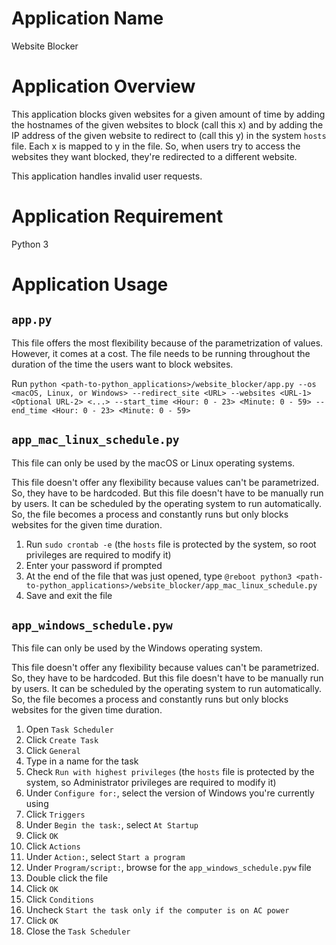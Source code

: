 # Application Name

Website Blocker

# Application Overview

This application blocks given websites for a given amount of time by adding the hostnames of the given websites to block (call this x) and by adding the IP address of the given website to redirect to (call this y) in the system `hosts` file. Each x is mapped to y in the file. So, when users try to access the websites they want blocked, they're redirected to a different website. 

This application handles invalid user requests.

# Application Requirement

Python 3

# Application Usage

## `app.py`

This file offers the most flexibility because of the parametrization of values. However, it comes at a cost. The file needs to be running throughout the duration of the time the users want to block websites.

Run `python <path-to-python_applications>/website_blocker/app.py --os <macOS, Linux, or Windows> --redirect_site <URL> --websites <URL-1> <Optional URL-2> <...> --start_time <Hour: 0 - 23> <Minute: 0 - 59> --end_time <Hour: 0 - 23> <Minute: 0 - 59>`

## `app_mac_linux_schedule.py`

This file can only be used by the macOS or Linux operating systems.

This file doesn't offer any flexibility because values can't be parametrized. So, they have to be hardcoded. But this file doesn't have to be manually run by users. It can be scheduled by the operating system to run automatically. So, the file becomes a process and constantly runs but only blocks websites for the given time duration.

1. Run `sudo crontab -e` (the `hosts` file is protected by the system, so root privileges are required to modify it)
2. Enter your password if prompted
3. At the end of the file that was just opened, type `@reboot python3 <path-to-python_applications>/website_blocker/app_mac_linux_schedule.py`
4. Save and exit the file

## `app_windows_schedule.pyw`

This file can only be used by the Windows operating system.

This file doesn't offer any flexibility because values can't be parametrized. So, they have to be hardcoded. But this file doesn't have to be manually run by users. It can be scheduled by the operating system to run automatically. So, the file becomes a process and constantly runs but only blocks websites for the given time duration.

1. Open `Task Scheduler`
2. Click `Create Task`
3. Click `General`
4. Type in a name for the task
5. Check `Run with highest privileges` (the `hosts` file is protected by the system, so Administrator privileges are required to modify it)
6. Under `Configure for:`, select the version of Windows you're currently using
7. Click `Triggers`
8. Under `Begin the task:`, select `At Startup`
9. Click `OK`
10. Click `Actions`
11. Under `Action:`, select `Start a program`
12. Under `Program/script:`, browse for the `app_windows_schedule.pyw` file
13. Double click the file
14. Click `OK`
15. Click `Conditions`
16. Uncheck `Start the task only if the computer is on AC power`
17. Click `OK`
18. Close the `Task Scheduler`
